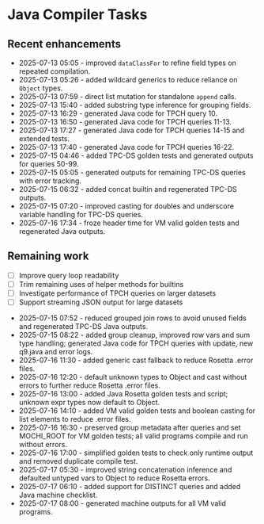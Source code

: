 # Java Compiler Tasks

## Recent enhancements
- 2025-07-13 05:05 - improved `dataClassFor` to refine field types on repeated compilation.
- 2025-07-13 05:26 - added wildcard generics to reduce reliance on `Object` types.
- 2025-07-13 07:59 - direct list mutation for standalone `append` calls.
- 2025-07-13 15:40 - added substring type inference for grouping fields.
- 2025-07-13 16:29 - generated Java code for TPCH query 10.
- 2025-07-13 16:50 - generated Java code for TPCH queries 11-13.
- 2025-07-13 17:27 - generated Java code for TPCH queries 14-15 and extended tests.
- 2025-07-13 17:40 - generated Java code for TPCH queries 16-22.
- 2025-07-15 04:46 - added TPC-DS golden tests and generated outputs for queries 50-99.
- 2025-07-15 05:05 - generated outputs for remaining TPC-DS queries with error tracking.
- 2025-07-15 06:32 - added concat builtin and regenerated TPC-DS outputs.
- 2025-07-15 07:20 - improved casting for doubles and underscore variable handling for TPC-DS queries.
- 2025-07-16 17:34 - froze header time for VM valid golden tests and regenerated Java outputs.

## Remaining work
- [ ] Improve query loop readability
- [ ] Trim remaining uses of helper methods for builtins
- [ ] Investigate performance of TPCH queries on larger datasets
- [ ] Support streaming JSON output for large datasets

- 2025-07-15 07:52 - reduced grouped join rows to avoid unused fields and regenerated TPC-DS Java outputs.
- 2025-07-15 08:22 - added group cleanup, improved row vars and sum type handling; generated Java code for TPCH queries with update, new q9.java and error logs.
- 2025-07-16 11:30 - added generic cast fallback to reduce Rosetta .error files.
- 2025-07-16 12:20 - default unknown types to Object and cast without errors to further reduce Rosetta .error files.
- 2025-07-16 13:00 - added Java Rosetta golden tests and script; unknown expr types now default to Object.
- 2025-07-16 14:10 - added VM valid golden tests and boolean casting for list elements to reduce .error files.
- 2025-07-16 16:30 - preserved group metadata after queries and set MOCHI_ROOT for VM golden tests; all valid programs compile and run without errors.
- 2025-07-16 17:00 - simplified golden tests to check only runtime output and removed duplicate compile test.
- 2025-07-17 05:30 - improved string concatenation inference and defaulted untyped vars to Object to reduce Rosetta errors.
- 2025-07-17 06:10 - added support for DISTINCT queries and added Java machine checklist.
- 2025-07-17 08:00 - generated machine outputs for all VM valid programs.
